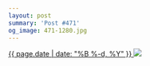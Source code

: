 ```yaml
---
layout: post
summary: 'Post #471'
og_image: 471-1280.jpg
---
```


<p>
 <time>
  <a href="/471">
   {{ page.date | date: "%B %-d, %Y" }}
  </a>
 </time>
 <a href="/471">
  <img data-taken="3/11/2016" sizes="(min-width: 700px) 50vw, calc(100vw - 2rem)" src="{{ site.assets_url }}/471-640.jpg" srcset="{{ site.assets_url }}/471-1280.jpg 1280w, {{ site.assets_url }}/471-960.jpg 960w, {{ site.assets_url }}/471-640.jpg 640w, {{ site.assets_url }}/471-320.jpg 320w"/>
 </a>
</p>

